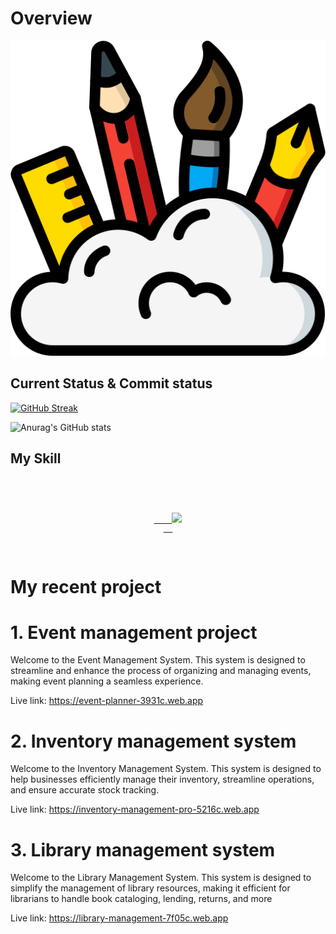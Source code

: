 # Overview

![The San Juan Mountains are beautiful!](/images/art-color.png "San Juan Mountains")

## Current Status & Commit status

[![GitHub Streak](https://github-readme-streak-stats.herokuapp.com?user=MaLiHa1321&theme=dark&hide_border=true)](https://git.io/streak-stats)


![Anurag's GitHub stats](https://github-readme-stats.vercel.app/api?username=MaLiHa1321&theme=dark&show_icons=true)

## My Skill
<code>
<p align="center">
  <a href="https://skillicons.dev">
    <img src="https://skillicons.dev/icons?i=git,html,css,react,js,nodejs,c" />
  </a>
</p>
</code>


# My recent project
# 1. Event management project

Welcome to the Event Management System. This system is designed to streamline and enhance the process of organizing and managing events, making event planning a seamless experience.

Live link: https://event-planner-3931c.web.app

# 2. Inventory management system

Welcome to the Inventory Management System. This system is designed to help businesses efficiently manage their inventory, streamline operations, and ensure accurate stock tracking.

Live link: https://inventory-management-pro-5216c.web.app

# 3. Library management system

Welcome to the Library Management System. This system is designed to simplify the management of library resources, making it efficient for librarians to handle book cataloging, lending, returns, and more

Live link: https://library-management-7f05c.web.app


